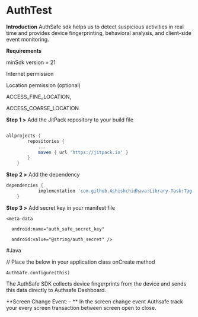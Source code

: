 # AuthTest

**Introduction**
AuthSafe sdk helps us to detect suspicious activities in real time and provides device fingerprinting, behavioral analysis, and client-side event monitoring. 

**Requirements**

minSdk version = 21 

Internet permission 

Location permission (optional) 

ACCESS_FINE_LOCATION, 

ACCESS_COARSE_LOCATION  

**Step 1 >**  Add the JitPack repository to your build file

```gradle

allprojects {
		repositories {
			...
			maven { url 'https://jitpack.io' }
		}
	}
  ```
**Step 2 >** Add the dependency

```gradle
dependencies {
	        implementation 'com.github.Ashishchidhava:Library-Task:Tag'
	}
  ```
  
**Step 3 >** Add secret key in your manifest file
  ```
  <meta-data 

    android:name="auth_safe_secret_key" 

    android:value="@string/auth_secret" /> 
  ```
  
  #Java
  
  // Place the below in your application class onCreate method 

```
AuthSafe.configure(this) 
```
The AuthSafe SDK collects device fingerprints from the device and sends this data directly to Authsafe Dashboard.  

**Screen Change Event: - ** In the screen change event Authsafe track your every screen transaction between screen open to close. 

